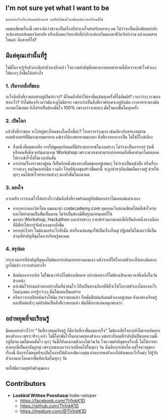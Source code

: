 ## I'm not sure yet what I want to be
`ชอบทำอะไรเกี่ยวกับคอมพิวเตอร์ แต่ก็ยังไม่แน่ใจเหมือนกันว่าสายไหนที่ใช่`

ผมขอเขียนเรื่องนี้ เพราะคิดว่าน่าจะเป็นเรื่องที่ลำบากใจสำหรับหลายๆ คน ไม่ว่าจะเป็นเด็กมัธยมกำลังจะต้องสอบเข้ามหาวิทยาลัย หรือเด็กมหาวิทยาลัยที่กำลังจะต้องเริ่มมองหาชีวิตวัยทำงาน แล้วคอมสายไหนล่ะ คือสายที่ใช่?

## มีแค่คุณเท่านั้นที่รู้

ไม่มีใครจะรู้จักตัวเองดีเท่าตัวเองอีกแล้ว ใจความสำคัญคือของการตอบคำถามนี้คือเราจะเข้าใจตัวเองให้มากๆ ยิ่งขึ้นได้อย่างไร

### 1. เริ่มจากสิ่งที่ชอบ

อะไรคือสิ่งที่เราชอบทำอยู่เป็นประจำ? มีไหมสิ่งที่ทำให้เราตื่นเต้นทุกครั้งที่ได้สัมผัส? เวลาว่างๆ เราชอบทำอะไร? ยังไม่ต้องกังวลว่ามันจะดูไม่มีสาระ เพราะถ้าเป็นสิ่งที่เราพร้อมจะอยู่กับมัน เราหาสาระของมันออกมาได้เสมอ ยังไม่จำเป็นต้องมั่นใจ 100% เพราะเราจะค่อยๆ มั่นใจมากขึ้นในทุกครั้ง
    
### 2. เปิดโลก

แล้วสิ่งที่เราชอบ จะไปอยู่ตรงไหนของโลกใบนี้ล่ะ? โลกเรากว้างมาก เช่นเดียวกับสายงานด้านคอมพิวเตอร์ที่มีมากมายมหาศาล แต่เราก็ต้องพยายามมองหา สิ่งที่เราอยากจะเป็น ไม่ใช่ก็ไกล้เคียง
- สิ่งหนึ่งที่ผมชอบคือ การได้พูดคุยกับคนที่มีประสบการณ์ในงานต่างๆ ไม่ว่าจะเป็นอาจารย์ รุ่นพี่ หรือคนที่เพิ่งเจอกันตามงาน Workshop เพราะพวกเขาสามารถถ่ายทอดสิ่งที่เขาทำมาโดยตลอดให้เราเข้าใจได้ในเวลาอันสั้น
- การอ่านเรื่องราวของผู้คน ก็เป็นอีกหนึ่งช่องทางที่ผมชอบอยู่เสมอๆ ไม่ว่าจะเป็นหนังสือ หรือเรื่องราวต่างๆ บนอินเตอร์เน็ต รวมถึง ไก้ดที่น้องชุนสร้างขึ้นมานี้ จะถูกช่วยๆกันเติมเต็มความรู้ ช่วยให้ทุกๆ คนได้เข้าใจสายงานต่างๆ มากยิ่งขึ้นในอนาคต

### 3. ลองใจ

บวกครับ เราจะแน่ใจได้อย่างไรว่ามันคือสิ่งที่เราพร้อมอยู่กับมันหากเราไม่เคยแม้แต่จะลอง
- หากอยากลองวิชาโค้ด ผมแนะนำ codecademy.com สุดยอดเว็บสอนเขียนโค้ดที่เข้าใจง่าย และได้ทำตามเป็นขั้นเป็นตอน ไม่จำเป็นต้องมีพื้นฐานก่อนเลยก็ได้
- มองหา Workshop, Hackathon และค่ายต่างๆ การเข้าร่วมงานเหล่านี้ก็เป็นอีกหนึ่งทางเลือกที่ดีที่ทำให้เรารู้จักตัวเองมากยิ่งขึ้น
- อยากทำไรทำ ไม่ต้องแคร์อะไรทั้งนั้น ทำเรื่องเล่นสนุกให้เป็นเรื่องใหญ่ ปฏิเสธไม่ได้เลยว่านี่เป็นส่วนที่สำคัญที่สุดในการเรียนรู้ของผม

### 4. สรุปผล

กระบวนการที่สำคัญที่สุดคงไม่พ้นการกลับมาทบทวนตนเอง หลังจากที่ให้โอกาสตัวเองได้ลองผิดลองถูกไปแล้ว เราจะทำอย่างไร 
- ขีดมันออกจากลิส ไม่ใข่แนวจริงก็ไม่ต้องเสียดาย อย่างน้อยเราก็ไม่ต้องเสียดายเวลาที่เหลือในวันข้างหน้า 
- แปะมันไว้ก่อนแล้วลองอย่างอื่นที่น่าสนใจ ก็ถือเป็นทางเลือกที่ดีที่จะให้โอกาสตัวเองได้ลองอะไรใหม่ๆเสมอ การรู้กว้างๆ นั้นไม่เคยเป็นผลร้าย
- หรือเราจะเหยียบคันเร่งให้มิด ถ้าเราชอบแล้ว ก็หมั่นฝึกฝนลับคมตัวเองอยู่เสมอ ยังคงต้องเรียนรู้และฝึกฝนซ้ำๆ แต่ถ้ามันเป็นสิ่งที่เราชอบแล้ว มันก็คือการเล่นสนุกของเรา

## อย่าหยุดที่จะเรียนรู้

มีคนเคยกล่าวไว้ว่า "วันที่เราหยุดเรียนรู้ ก็คือวันที่เราสิ้นลมหายใจ" ไม่ต้องเสียใจหากยังไม่เจอเส้นทางของตัวเอง เพราะจริงๆ แล้ว ไม่มีใครมั่นใจในอนาคตของตัวเอง แม้กระทั่งผมที่กำลังนั่นปั่นบทความนี้อยู่ก็ตาม ผมไม่เคยมั่นใจ ทุกๆ วันนี้ก็ยังคงถามตัวเองไม่เว้นวัน 
ใจความสำคัญของเรื่องนี้ ไม่ใช่การหาคำตอบที่เป็นค่าสัมบูรณ์ เพราะแน่นอนว่าเราเปลี่ยนไปในทุกๆ วัน นั่นคือการเติบโต แต่ใจความของเรื่องนี้ คือการไม่หยุดที่จะเปิดโอกาสให้ตัวเองมีความสุข ผ่านการพาตัวเองไปค้นพบอะไรใหม่ๆ ได้รู้จักตัวเองและโลกมากขึ้นทีละนิดในทุกๆ วัน

ขอให้มีความสุขกับตัวคุณเอง

## Contributors

- **Lookkid Withee Poositasai** Indie-veloper
  - https://facebook.com/Th1nkK1D
  - https://github.com/Th1nkK1D
  - https://medium.com/@Th1nkK1D
